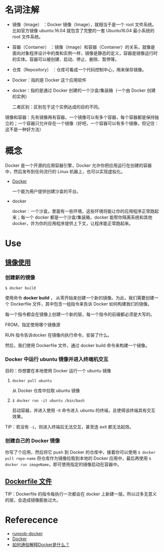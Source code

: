 # 名词注解

- 镜像（Image） ：Docker 镜像（Image），就相当于是一个 root 文件系统。比如官方镜像 ubuntu:16.04 就包含了完整的一套 Ubuntu16.04 最小系统的 root 文件系统。
- 容器（Container） ：镜像（Image）和容器（Container）的关系，就像是面向对象程序设计中的类和实例一样，镜像是静态的定义，容器是镜像运行时的实体。容器可以被创建、启动、停止、删除、暂停等。
- 仓库（Repository） ：仓库可看成一个代码控制中心，用来保存镜像。
- Docker：指的是 Docker 这个应用软件
- docker：指的是通过 Docker 创建的一个沙盒/集装箱（一个由 Docker 创建的实例）

  二者区别：区别在于这个实例达成的目的不同。

镜像和容器：先有镜像再有容器，一个镜像可以有多个容器，每个容器都是保持独立的；一个容器只允许存在一个镜像（好吧，一个容器可以有多个镜像，但记住：这不是一种好方法）

# 概念

Docker 是一个开源的应用容器引擎，Docker 允许你把应用运行在创建的容器中，然后发布到任何流行的 Linux 机器上，也可以实现虚拟化。

- [Docker](https://docs.docker.com/get-docker/) 

  一个能为用户提供创建沙盒的平台。

- docker

  docker：一个沙盒，里面有一些环境，这些环境将能让你的应用程序正常跑起来；每一个 docker 都是一个沙盒/集装箱，docker 能帮你隔离系统和其他 docker，并为你的应用程序提供上下文，让程序能正常跑起来。



# Use

## [镜像使用](https://www.runoob.com/docker/docker-image-usage.html) 

### 创建新的镜像

`$ docker build` 

使用命令 **docker build** ， 从零开始来创建一个新的镜像。为此，我们需要创建一个 Dockerfile 文件，其中包含一组指令来告诉 Docker 如何构建我们的镜像。

每一个指令都会在镜像上创建一个新的层，每一个指令的前缀都必须是大写的。

FROM，指定使用哪个镜像源

RUN 指令告诉docker 在镜像内执行命令，安装了什么。

然后，我们使用 Dockerfile 文件，通过 docker build 命令来构建一个镜像。

### Docker 中运行 ubuntu 镜像并进入终端机交互

目的：你想要在本地使用 Docker 运行一个 ubuntu 镜像

1. `docker pull ubuntu`

   从 Docker 仓库中拉取 ubuntu 镜像

2. `$ docker run -it ubuntu /bin/bash`

   启动容器，并进入使用 -it 命令进入 ubuntu 的终端，且使得该终端具有交互效果。

TIP：若没有 `-i`，则进入终端后无法交互，甚至连 exit 都无法起效。

### 创建自己的 Docker 镜像

你写了个应用，然后将它 push 到 Docker 的仓库中，接着你可以使用 `$ docker pull repo-name` 将仓库作为镜像拉取到本地的 Docker 应用中，最后再使用 `$ docker run imageName`，即可使用指定的镜像启动在容器中。

## [Dockerfile 文件](https://www.runoob.com/docker/docker-dockerfile.html) 

TIP：Dockerfile 的指令每执行一次都会在 docker 上新建一层。所以过多无意义的层，会造成镜像膨胀过大。

# Referecence

- [runoob-docker](https://www.runoob.com/docker/docker-tutorial.html) 
- [Docker](https://docs.docker.com/get-docker/) 
- [如何通俗解释Docker是什么？](https://www.zhihu.com/question/28300645/answer/585166942) 
